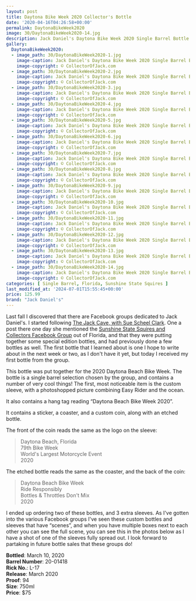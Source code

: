 ```yaml
---
layout: post
title: Daytona Bike Week 2020 Collector's Bottle
date: '2020-04-16T04:26:58+00:00'
permalink: DaytonaBikeWeek2020
image: 30/DaytonaBikeWeek2020-14.jpg
description: Jack Daniel's Daytona Bike Week 2020 Single Barrel Bottle and packaging
gallery:
  DaytonaBikeWeek2020:
  - image_path: 30/DaytonaBikeWeek2020-1.jpg
    image-caption: Jack Daniel's Daytona Bike Week 2020 Single Barrel Bottle and packaging
    image-copyright: © CollectorOfJack.com
  - image_path: 30/DaytonaBikeWeek2020-2.jpg
    image-caption: Jack Daniel's Daytona Bike Week 2020 Single Barrel Bottle and packaging
    image-copyright: © CollectorOfJack.com
  - image_path: 30/DaytonaBikeWeek2020-3.jpg
    image-caption: Jack Daniel's Daytona Bike Week 2020 Single Barrel Bottle and packaging
    image-copyright: © CollectorOfJack.com
  - image_path: 30/DaytonaBikeWeek2020-4.jpg
    image-caption: Jack Daniel's Daytona Bike Week 2020 Single Barrel Bottle and packaging
    image-copyright: © CollectorOfJack.com
  - image_path: 30/DaytonaBikeWeek2020-5.jpg
    image-caption: Jack Daniel's Daytona Bike Week 2020 Single Barrel Bottle and packaging
    image-copyright: © CollectorOfJack.com
  - image_path: 30/DaytonaBikeWeek2020-6.jpg
    image-caption: Jack Daniel's Daytona Bike Week 2020 Single Barrel Bottle and packaging
    image-copyright: © CollectorOfJack.com
  - image_path: 30/DaytonaBikeWeek2020-7.jpg
    image-caption: Jack Daniel's Daytona Bike Week 2020 Single Barrel Bottle and packaging
    image-copyright: © CollectorOfJack.com
  - image_path: 30/DaytonaBikeWeek2020-8.jpg
    image-caption: Jack Daniel's Daytona Bike Week 2020 Single Barrel Bottle and packaging
    image-copyright: © CollectorOfJack.com
  - image_path: 30/DaytonaBikeWeek2020-9.jpg
    image-caption: Jack Daniel's Daytona Bike Week 2020 Single Barrel Bottle and packaging
    image-copyright: © CollectorOfJack.com
  - image_path: 30/DaytonaBikeWeek2020-10.jpg
    image-caption: Jack Daniel's Daytona Bike Week 2020 Single Barrel Bottle and packaging
    image-copyright: © CollectorOfJack.com
  - image_path: 30/DaytonaBikeWeek2020-11.jpg
    image-caption: Jack Daniel's Daytona Bike Week 2020 Single Barrel Bottle and packaging
    image-copyright: © CollectorOfJack.com
  - image_path: 30/DaytonaBikeWeek2020-12.jpg
    image-caption: Jack Daniel's Daytona Bike Week 2020 Single Barrel Bottle and packaging
    image-copyright: © CollectorOfJack.com
  - image_path: 30/DaytonaBikeWeek2020-13.jpg
    image-caption: Jack Daniel's Daytona Bike Week 2020 Single Barrel Bottle and packaging
    image-copyright: © CollectorOfJack.com
  - image_path: 30/DaytonaBikeWeek2020-14.jpg
    image-caption: Jack Daniel's Daytona Bike Week 2020 Single Barrel Bottle and packaging
    image-copyright: © CollectorOfJack.com
categories: [ Single Barrel, Florida, Sunshine State Squires ]
last_modified_at: '2024-07-01T15:55:45+00:00'
price: 125.99
brand: "Jack Daniel's"
---
```


Last fall I discovered that there are Facebook groups dedicated to Jack Daniel's. I started following <a href="https://www.facebook.com/groups/1715814138658931/" target="_blank">The Jack Cave, with Sue Scheel Clark</a>. One a post there one day she mentioned the <a href="https://www.facebook.com/groups/300956420510408/" target="_blank">Sunshine State Squires and Collectors Facebook Group</a> out of Florida, and that they were putting together some special edition bottles, and had previously done a few bottles as well. The first bottle that I learned about is one I hope to write about in the next week or two, as I don't have it yet, but today I received my first bottle from the group.

This bottle was put together for the 2020 Daytona Beach Bike Week. The bottle is a single barrel selection chosen by the group, and contains a number of very cool things! The first, most noticeable item is the custom sleeve, with a photoshopped picture combining Easy Rider and the ocean. 

It also contains a hang tag reading “Daytona Beach Bike Week 2020”.

It contains a sticker, a coaster, and a custom coin, along with an etched bottle.

The front of the coin reads the same as the logo on the sleeve:

> Daytona Beach, Florida  
> 79th Bike Week  
> World's Largest Motorcycle Event  
> 2020

The etched bottle reads the same as the coaster, and the back of the coin:
> Daytona Beach Bike Week  
> Ride Responsibly  
> Bottles &amp; Throttles Don't Mix  
> 2020

I ended up ordering two of these bottles, and 3 extra sleeves. As I've gotten into the various Facebook groups I've seen these custom bottles and sleeves that have “scenes”, and when you have multiple boxes next to each other you can see the full scene, you can see this in the photos below as I have a shot of one of the sleeves fully spread out.
I look forward to partaking in future bottle sales that these groups do!


**Bottled**: March 10, 2020  
**Barrel Number**: 20-01418  
**Rick No.**: L-17  
**Release**: March 2020  
**Proof**: 94  
**Size**: 750ml  
**Price**: $75  
